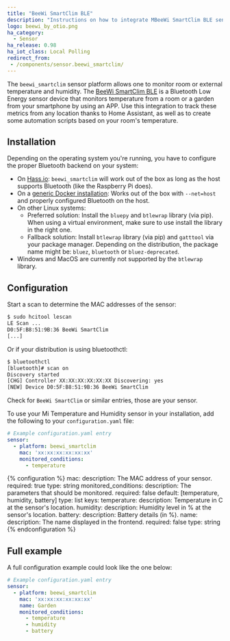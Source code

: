 ```yaml
---
title: "BeeWi SmartClim BLE"
description: "Instructions on how to integrate MBeeWi SmartClim BLE sensor with Home Assistant."
logo: beewi_by_otio.png
ha_category:
  - Sensor
ha_release: 0.98
ha_iot_class: Local Polling
redirect_from:
 - /components/sensor.beewi_smartclim/
---
```


The `beewi_smartclim` sensor platform allows one to monitor room or external temperature and humidity. The [BeeWi SmartClim BLE](http://www.bee-wi.com/produits/capteurs/capteur-de-temperature/) is a Bluetooth Low Energy sensor device that monitors temperature from a room or a garden from your smartphone by using an APP. Use this integration to track these metrics from any location thanks to Home Assistant, as well as to create some automation scripts based on your room's temperature.

## Installation

Depending on the operating system you're running, you have to configure the proper Bluetooth backend on your system:

- On [Hass.io](/hassio/installation/): `beewi_smartclim` will work out of the box as long as the host supports Bluetooth (like the Raspberry Pi does).
- On a [generic Docker installation](/docs/installation/docker/): Works out of the box with `--net=host` and properly configured Bluetooth on the host.
- On other Linux systems:
  - Preferred solution: Install the `bluepy` and `btlewrap` library (via pip). When using a virtual environment, make sure to use install the library in the right one.
  - Fallback solution: Install `btlewrap` library (via pip) and `gatttool` via your package manager. Depending on the distribution, the package name might be: `bluez`, `bluetooth` or    `bluez-deprecated`.
- Windows and MacOS are currently not supported by the `btlewrap` library.

## Configuration

Start a scan to determine the MAC addresses of the sensor:

```bash
$ sudo hcitool lescan
LE Scan ...
D0:5F:B8:51:9B:36 BeeWi SmartClim
[...]
```

Or if your distribution is using bluetoothctl:

```bash
$ bluetoothctl
[bluetooth]# scan on
Discovery started
[CHG] Controller XX:XX:XX:XX:XX:XX Discovering: yes
[NEW] Device D0:5F:B8:51:9B:36 BeeWi SmartClim
```

Check for `BeeWi SmartClim` or similar entries, those are your sensor.

To use your Mi Temperature and Humidity sensor in your installation, add the following to your `configuration.yaml` file:

```yaml
# Example configuration.yaml entry
sensor:
  - platform: beewi_smartclim
    mac: 'xx:xx:xx:xx:xx:xx'
    monitored_conditions:
      - temperature
```

{% configuration %}
mac:
  description: The MAC address of your sensor.
  required: true
  type: string
monitored_conditions:
  description: The parameters that should be monitored.
  required: false
  default: [temperature, humidity, battery]
  type: list
  keys:
    temperature:
      description: Temperature in C at the sensor's location.
    humidity:
      description: Humidity level in % at the sensor's location.
    battery:
      description: Battery details (in %).
name:
  description: The name displayed in the frontend.
  required: false
  type: string
{% endconfiguration %}

## Full example

A full configuration example could look like the one below:

```yaml
# Example configuration.yaml entry
sensor:
  - platform: beewi_smartclim
    mac: 'xx:xx:xx:xx:xx:xx'
    name: Garden
    monitored_conditions:
      - temperature
      - humidity
      - battery
```
